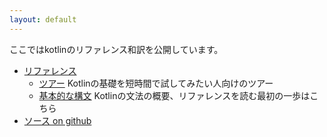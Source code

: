 ```yaml
---
layout: default
---
```


ここではkotlinのリファレンス和訳を公開しています。

- [リファレンス](docs/)
  - [ツアー](docs/kotlin-tour-welcome.md) Kotlinの基礎を短時間で試してみたい人向けのツアー
  - [基本的な構文](docs/basic-syntax.md) Kotlinの文法の概要、リファレンスを読む最初の一歩はこちら
- [ソース on github](https://github.com/karino2/kotlin-web-site-ja)